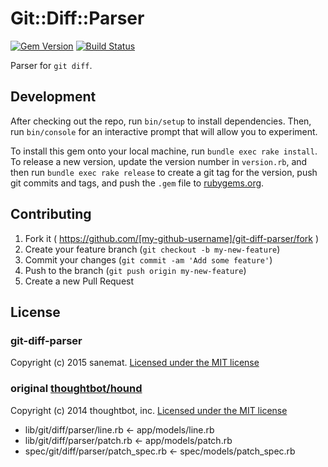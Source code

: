 # Git::Diff::Parser

[![Gem Version](http://img.shields.io/gem/v/git-diff-parser.svg?style=flat)](http://badge.fury.io/rb/git-diff-parser)
[![Build Status](http://img.shields.io/travis/packsaddle/ruby-git-diff-parser/master.svg?style=flat)](https://travis-ci.org/packsaddle/ruby-git-diff-parser)

Parser for `git diff`.

## Development

After checking out the repo, run `bin/setup` to install dependencies. Then, run `bin/console` for an interactive prompt that will allow you to experiment.

To install this gem onto your local machine, run `bundle exec rake install`. To release a new version, update the version number in `version.rb`, and then run `bundle exec rake release` to create a git tag for the version, push git commits and tags, and push the `.gem` file to [rubygems.org](https://rubygems.org).

## Contributing

1. Fork it ( https://github.com/[my-github-username]/git-diff-parser/fork )
2. Create your feature branch (`git checkout -b my-new-feature`)
3. Commit your changes (`git commit -am 'Add some feature'`)
4. Push to the branch (`git push origin my-new-feature`)
5. Create a new Pull Request

## License
### git-diff-parser
Copyright (c) 2015 sanemat. [Licensed under the MIT license](./LICENSE)

### original [thoughtbot/hound](https://github.com/thoughtbot/hound)

Copyright (c) 2014 thoughtbot, inc. [Licensed under the MIT license](./thoughtbot-hound/LICENSE)

* lib/git/diff/parser/line.rb <- app/models/line.rb
* lib/git/diff/parser/patch.rb <- app/models/patch.rb
* spec/git/diff/parser/patch_spec.rb <- spec/models/patch_spec.rb
